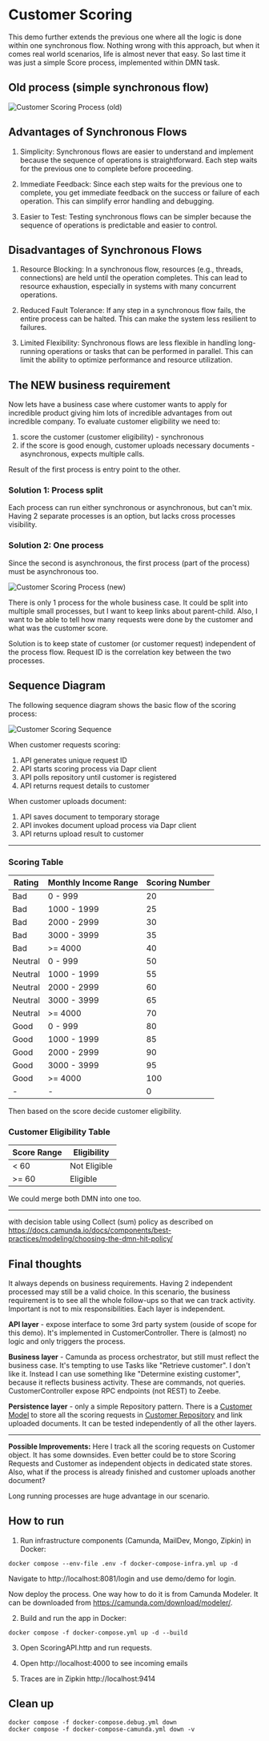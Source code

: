 # Customer Scoring

This demo further extends the previous one where all the logic is done within one synchronous flow. Nothing wrong with this approach, but when it comes real world scenarios, life is almost never that easy. So last time it was just a simple Score process, implemented within DMN task.

## Old process (simple synchronous flow)

![Customer Scoring Process (old)](./ScoringAPI/Camunda/img/customer-scoring-process.png)

## Advantages of Synchronous Flows

1. Simplicity: Synchronous flows are easier to understand and implement because the sequence of operations is straightforward. Each step waits for the previous one to complete before proceeding.

2. Immediate Feedback: Since each step waits for the previous one to complete, you get immediate feedback on the success or failure of each operation. This can simplify error handling and debugging.

3. Easier to Test: Testing synchronous flows can be simpler because the sequence of operations is predictable and easier to control.

## Disadvantages of Synchronous Flows

1. Resource Blocking: In a synchronous flow, resources (e.g., threads, connections) are held until the operation completes. This can lead to resource exhaustion, especially in systems with many concurrent operations.

2. Reduced Fault Tolerance: If any step in a synchronous flow fails, the entire process can be halted. This can make the system less resilient to failures.

3. Limited Flexibility: Synchronous flows are less flexible in handling long-running operations or tasks that can be performed in parallel. This can limit the ability to optimize performance and resource utilization.

## The NEW business requirement

Now lets have a business case where customer wants to apply for incredible product giving him lots of incredible advantages from out incredible company. To evaluate customer eligibility we need to:

1. score the customer (customer eligibility) - synchronous 
2. if the score is good enough, customer uploads necessary documents - asynchronous, expects multiple calls.

Result of the first process is entry point to the other.
 
### Solution 1: Process split

Each process can run either synchronous or asynchronous, but can't mix. Having 2 separate processes is an option, but lacks cross processes visibility.

### Solution 2: One process

Since the second is asynchronous, the first process (part of the process) must be asynchronous too.

![Customer Scoring Process (new)](./ScoringAPI/Camunda/img/customer-scoring-new.png)

There is only 1 process for the whole business case. It could be split into multiple small processes, but I want to keep links about parent-child. 
Also, I want to be able to tell how many requests were done by the customer and what was the customer score.

Solution is to keep state of customer (or customer request) independent of the process flow. Request ID is the correlation key between the two processes.
 
## Sequence Diagram

The following sequence diagram shows the basic flow of the scoring process:

![Customer Scoring Sequence](./sequence-simple.png)

When customer requests scoring:
1. API generates unique request ID
2. API starts scoring process via Dapr client
3. API polls repository until customer is registered
4. API returns request details to customer

When customer uploads document:
1. API saves document to temporary storage
2. API invokes document upload process via Dapr client
3. API returns upload result to customer


---

### Scoring Table

| Rating       | Monthly Income Range | Scoring Number |
|--------------|----------------------|----------------|
| Bad          | 0 - 999              | 20             |
| Bad          | 1000 - 1999          | 25             |
| Bad          | 2000 - 2999          | 30             |
| Bad          | 3000 - 3999          | 35             |
| Bad          | >= 4000              | 40             |
| Neutral      | 0 - 999              | 50             |
| Neutral      | 1000 - 1999          | 55             |
| Neutral      | 2000 - 2999          | 60             |
| Neutral      | 3000 - 3999          | 65             |
| Neutral      | >= 4000              | 70             |
| Good         | 0 - 999              | 80             |
| Good         | 1000 - 1999          | 85             |
| Good         | 2000 - 2999          | 90             |
| Good         | 3000 - 3999          | 95             |
| Good         | >= 4000              | 100            |
| -            | -                    | 0              |

Then based on the score decide customer eligibility.

### Customer Eligibility Table

| Score Range | Eligibility  |
|-------------|--------------|
| < 60        | Not Eligible |
| >= 60       | Eligible     |

We could merge both DMN into one too.

---

with decision table using Collect (sum) policy as described on https://docs.camunda.io/docs/components/best-practices/modeling/choosing-the-dmn-hit-policy/

## Final thoughts

It always depends on business requirements. Having 2 independent processed may still be a valid choice. In this scenario, the business requirement is to see all the whole follow-ups so that we can track activity. Important is not to mix responsibilities. Each layer is independent.

**API layer** - expose interface to some 3rd party system (ouside of scope for this demo). It's implemented in CustomerController. There is (almost) no logic and only triggers the process.

**Business layer** - Camunda as process orchestrator, but still must reflect the business case. It's tempting to use Tasks like "Retrieve customer". I don't like it. Instead I can use something like "Determine existing customer", because it reflects business activity. These are commands, not queries. CustomerController expose RPC endpoints (not REST) to Zeebe. 

**Persistence layer** - only a simple Repository pattern. There is a [Customer Model](./ScoringAPI/Models/Customer.cs) to store all the scoring requests in [Customer Repository](./ScoringAPI/Repositories/CustomerRepository.cs) and link uploaded documents. It can be tested independently of all the other layers. 

---

**Possible Improvements:** Here I track all the scoring requests on Customer object. It has some downsides. Even better could be to store Scoring Requests and Customer as independent objects in dedicated state stores. Also, what if the process is already finished and customer uploads another document? 

Long running processes are huge advantage in our scenario.   

## How to run

1. Run infrastructure components (Camunda, MailDev, Mongo, Zipkin) in Docker:

```terminal
docker compose --env-file .env -f docker-compose-infra.yml up -d
```

Navigate to http://localhost:8081/login and use demo/demo for login.

Now deploy the process. One way how to do it is from Camunda Modeler.
It can be downloaded from https://camunda.com/download/modeler/.

2. Build and run the app in Docker: 

```terminal
docker compose -f docker-compose.yml up -d --build
```

3. Open ScoringAPI.http and run requests. 

4. Open http://localhost:4000 to see incoming emails

5. Traces are in Zipkin http://localhost:9414

## Clean up

```terminal
docker compose -f docker-compose.debug.yml down
docker compose -f docker-compose-camunda.yml down -v
```